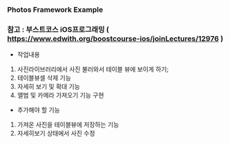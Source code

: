 ### Photos Framework Example

### 참고 : 부스트코스 iOS프로그래밍 ( https://www.edwith.org/boostcourse-ios/joinLectures/12976 )

- 작업내용
1) 사진라이브러리에서 사진 불러와서 테이블 뷰에 보이게 하기;
2) 테이블뷰셀 삭제 기능
3) 자세히 보기 및 확대 기능
4) 앨범 및 카메라 가져오기 기능 구현

- 추가해야 할 기능
1) 가져온 사진을 테이블뷰에 저장하는 기능
2) 자세히보기 상태에서 사진 수정
